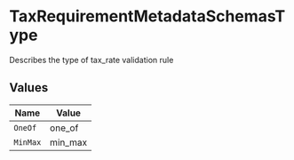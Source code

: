 # TaxRequirementMetadataSchemasType

Describes the type of tax_rate validation rule


## Values

| Name     | Value    |
| -------- | -------- |
| `OneOf`  | one_of   |
| `MinMax` | min_max  |